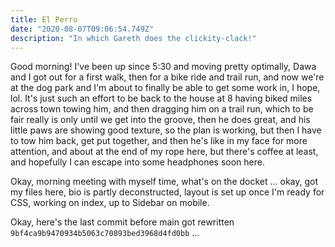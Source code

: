 ```yaml
---
title: El Perro
date: "2020-08-07T09:06:54.749Z"
description: "In which Gareth does the clickity-clack!"
---
```


Good morning! I've been up since 5:30 and moving pretty optimally, Dawa and I got out for a first walk, then for a bike ride and trail run, and now we're at the dog park and I'm about to finally be able to get some work in, I hope, lol. It's just such an effort to be back to the house at 8 having biked miles across town towing him, and then dragging him on a trail run, which to be fair really is only until we get into the groove, then he does great, and his little paws are showing good texture, so the plan is working, but then I have to tow him back, get put together, and then he's like in my face for more attention, and about at the end of my rope here, but there's coffee at least, and hopefully I can escape into some headphones soon here.

Okay, morning meeting with myself time, what's on the docket ... okay, got my files here, bio is partly deconstructed, layout is set up once I'm ready for CSS, working on index, up to Sidebar on mobile.

Okay, here's the last commit before main got rewritten `9bf4ca9b9470934b5063c70893bed3968d4fd0bb` ...

